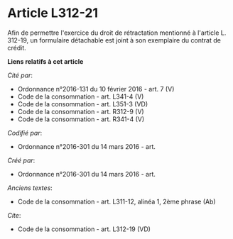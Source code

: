 # Article L312-21

Afin de permettre l'exercice du droit de rétractation mentionné à l'article L. 312-19, un formulaire détachable est joint à
son exemplaire du contrat de crédit.

**Liens relatifs à cet article**

_Cité par_:

  - Ordonnance n°2016-131 du 10 février 2016 - art. 7 (V)
  - Code de la consommation - art. L341-4 (V)
  - Code de la consommation - art. L351-3 (VD)
  - Code de la consommation - art. R312-9 (V)
  - Code de la consommation - art. R341-4 (V)

_Codifié par_:

  - Ordonnance n°2016-301 du 14 mars 2016 - art.

_Créé par_:

  - Ordonnance n°2016-301 du 14 mars 2016 - art.

_Anciens textes_:

  - Code de la consommation - art. L311-12, alinéa 1, 2ème phrase (Ab)

_Cite_:

  - Code de la consommation - art. L312-19 (VD)
